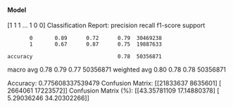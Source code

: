 #### Model
[1 1 1 ... 1 0 0]
Classification Report:
              precision    recall  f1-score   support

           0       0.89      0.72      0.79  30469238
           1       0.67      0.87      0.75  19887633

    accuracy                           0.78  50356871
   macro avg       0.78      0.79      0.77  50356871
weighted avg       0.80      0.78      0.78  50356871

Accuracy: 0.775608337539479
Confusion Matrix:
[[21833637  8635601]
 [ 2664061 17223572]]
Confusion Matrix (%):
[[43.35781109 17.14880378]
 [ 5.29036246 34.20302266]]
